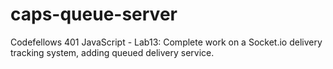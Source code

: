 # caps-queue-server
Codefellows 401 JavaScript - Lab13: Complete work on a Socket.io delivery tracking system, adding queued delivery service.
